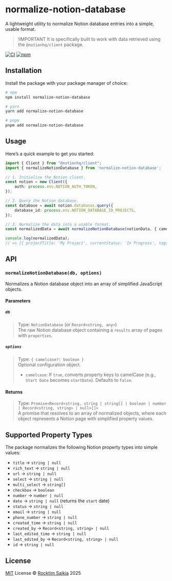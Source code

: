 # normalize-notion-database

A lightweight utility to normalize Notion database entries into a simple, usable format.

> !IMPORTANT
> It is specifically built to work with data retrieved using the `@notionhq/client` package.

[![CI](https://github.com/rocktimsaikia/normalize-notion-database/actions/workflows/main.yml/badge.svg)](https://github.com/rocktimsaikia/normalize-notion-database/actions/workflows/main.yml) [![npm](https://img.shields.io/npm/v/normalize-notion-database?color=brightgreen)](https://www.npmjs.com/package/normalize-notion-database)

## Installation

Install the package with your package manager of choice:

```sh
# npm
npm install normalize-notion-database

# yarn
yarn add normalize-notion-database

# pnpm
pnpm add normalize-notion-database
```

## Usage

Here’s a quick example to get you started:

```typescript
import { Client } from "@notionhq/client";
import { normalizeNotionDatabase } from 'normalize-notion-database';

// 1. Initialize the Notion client.
const notion = new Client({
	auth: process.env.NOTION_AUTH_TOKEN,
});

// 2. Query the Notion database.
const database = await notion.databases.query({
	database_id: process.env.NOTION_DATABASE_ID_PROJECTS,
});

// 3. Normalize the data into a usable format.
const normalizedData = await normalizeNotionDatabase(notionData, { camelcase: true });

console.log(normalizedData);
// => [{ projectTitle: 'My Project', currentStatus: 'In Progress', tags: ['Tag1', 'Tag2'] }]
```


## API

### `normalizeNotionDatabase(db, options)`

Normalizes a Notion database object into an array of simplified JavaScript objects.

#### Parameters

##### `db`

> Type: `NotionDatabase` (or `Record<string, any>`)  
> The raw Notion database object containing a `results` array of pages with `properties`.

##### `options`

> Type: `{ camelcase?: boolean }`  
> Optional configuration object.  
> - `camelcase`: If `true`, converts property keys to camelCase (e.g., `Start Date` becomes `startDate`). Defaults to `false`.

#### Returns

> Type: `Promise<Record<string, string | string[] | boolean | number | Record<string, string> | null>[]>`  
> A promise that resolves to an array of normalized objects, where each object represents a Notion page with simplified property values.

## Supported Property Types

The package normalizes the following Notion property types into simple values:

- `title` → `string | null`
- `rich_text` → `string | null`
- `url` → `string | null`
- `select` → `string | null`
- `multi_select` → `string[]`
- `checkbox` → `boolean`
- `number` → `number | null`
- `date` → `string | null` (returns the `start` date)
- `status` → `string | null`
- `email` → `string | null`
- `phone_number` → `string | null`
- `created_time` → `string | null`
- `created_by` → `Record<string, string> | null`
- `last_edited_time` → `string | null`
- `last_edited_by` → `Record<string, string> | null`
- `id` → `string | null`

## License

[MIT](./LICENSE) License © [Rocktim Saikia](https://rocktimsaikia.dev) 2025
